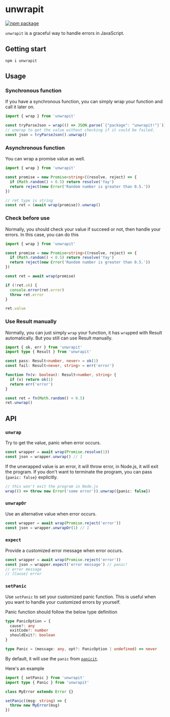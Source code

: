 # unwrapit

<p>
  <a href="https://npmjs.com/package/unwrapit"><img src="https://img.shields.io/npm/v/unwrapit.svg" alt="npm package"></a>
</p>

`unwrapit` is a graceful way to handle errors in JavaScript.

## Getting start

```shell
npm i unwrapit
```

## Usage

### Synchronous function

If you have a synchronous function, you can simply wrap your function and call
it later on.

```ts
import { wrap } from 'unwrapit'

const tryParseJson = wrap(() => JSON.parse(`{"package": "unwrapit!"}`))
// unwrap to get the value without checking if it could be failed.
const json = tryParseJson().unwrap()
```

### Asynchronous function

You can wrap a promise value as well.

```ts
import { wrap } from 'unwrapit'

const promise = new Promise<string>((resolve, reject) => {
  if (Math.random() < 0.5) return resolve('Yay')
  return reject(new Error('Random number is greater than 0.5.'))
})

// ret type is string
const ret = (await wrap(promise)).unwrap()
```

### Check before use

Normally, you should check your value if succeed or not, then handle your
errors. In this case, you can do this

```ts
import { wrap } from 'unwrapit'

const promise = new Promise<string>((resolve, reject) => {
  if (Math.random() < 0.5) return resolve('Yay')
  return reject(new Error('Random number is greater than 0.5.'))
})

const ret = await wrap(promise)

if (!ret.ok) {
  console.error(ret.error)
  throw ret.error
}

ret.value
```

### Use Result manually

Normally, you can just simply `wrap` your function, it has `wrap`ped with Result
automatically. But you still can use Result manually.

```ts
import { ok, err } from 'unwrapit'
import type { Result } from 'unwrapit'

const pass: Result<number, never> = ok(1)
const fail: Result<never, string> = err('error')

function fn(v: boolean): Result<number, string> {
  if (v) return ok(1)
  return err('error')
}

const ret = fn(Math.random() < 0.5)
ret.unwrap()
```

## API

### `unwrap`

Try to get the value, panic when error occurs.

```ts
const wrapper = await wrap(Promise.resolve(1))
const json = wrapper.unwrap() // 1
```

If the unwrapped value is an error, it will throw error, in Node.js, it will
exit the program. If you don't want to terminate the program, you can pass
`{panic: false}` explicitly.

```ts
// this won't exit the program in Node.js
wrap(() => throw new Error('some error')).unwrap({panic: false})
```

### `unwrapOr`

Use an alternative value when error occurs.

```ts
const wrapper = await wrap(Promise.reject('error'))
const json = wrapper.unwrapOr(1) // 1
```

### `expect`

Provide a customized error message when error occurs.

```ts
const wrapper = await wrap(Promise.reject('error'))
const json = wrapper.expect('error message') // panic!
// error message
// [Cause] error
```

### `setPanic`

Use `setPanic` to set your customized panic function. This is useful when you
want to handle your customized errors by yourself.

Panic function should follow the below type definition

```ts
type PanicOption = {
  cause?: any
  exitCode?: number
  shouldExit?: boolean
}

type Panic = (message: any, opt?: PanicOption | undefined) => never
```

By default, it will use the `panic` from
[`panicit`](https://github.com/musicq/panicit).

Here's an example

```ts
import { setPanic } from 'unwrapit'
import type { Panic } from 'unwrapit'

class MyError extends Error {}

setPanic((msg: string) => {
  throw new MyError(msg)
})
```
